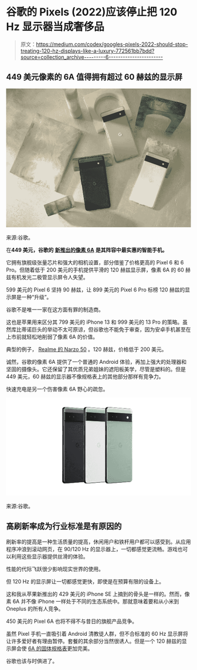 # 谷歌的 Pixels (2022)应该停止把 120 Hz 显示器当成奢侈品

> 原文：<https://medium.com/codex/googles-pixels-2022-should-stop-treating-120-hz-displays-like-a-luxury-772561bb7bdd?source=collection_archive---------6----------------------->

## 449 美元像素的 6A 值得拥有超过 60 赫兹的显示屏

![](img/5090b02d1803b68e7ff102d76cc42f53.png)

来源:谷歌。

在**449 美元，谷歌的** [**新推出的像素 6A**](https://blog.google/products/pixel/pixel-6a-io-2022/) **是其阵容中最实惠的智能手机。**

它拥有旗舰级张量芯片和强大的相机设置，部分借鉴了价格更高的 Pixel 6 和 6 Pro。但随着低于 200 美元的手机提供平滑的 120 赫兹显示屏，像素 6A 的 60 赫兹有机发光二极管显示屏令人失望。

599 美元的 Pixel 6 坚持 90 赫兹，让 899 美元的 Pixel 6 Pro 标榜 120 赫兹的显示屏是一种“升级”。

谷歌不是唯一一家在这方面有罪的制造商。

这也是苹果用来区分其 799 美元的 iPhone 13 和 999 美元的 13 Pro 的策略。虽然库比蒂诺巨头的举动不太可原谅，但谷歌也不能免于审查，因为安卓手机甚至在上市前就轻松地削弱了像素 6A 的价值。

典型的例子， [Realme 的 Narzo 50](https://www.livemint.com/technology/realme-narzo-50-with-120hz-refresh-rate-goes-on-sale-today-details-here-11646283600135.html) 。120 赫兹，价格低于 200 美元。

诚然，谷歌的像素 6A 提供了一个普通的 Android 体验，再加上强大的处理器和坚固的摄像头。它还保留了其优质兄弟姐妹的遮阳板美学，尽管是塑料的。但是 449 美元，60 赫兹的显示器不像规格表上的其他部分那样有竞争力。

快速充电是另一个伤害像素 6A 野心的疏忽。

![](img/7651cac0d0342cb5363b2b843085fb1d.png)

来源:谷歌。

## 高刷新率成为行业标准是有原因的

刷新率的提高是一种生活质量的提高，休闲用户和铁杆用户都可以感受到。从应用程序冲浪到滚动网页，在 90/120 Hz 的显示器上，一切都感觉更流畅。游戏也可以利用这些显示器提供丝滑的体验。

性能的代际飞跃很少影响现实世界的使用。

但 120 Hz 的显示屏让一切都感觉更快，即使是在预算有限的设备上。

这和我从苹果新推出的 429 美元的 iPhone SE 上摘到的骨头是一样的。然而，像素 6A 并不像 iPhone 一样处于不同的生态系统中。那就意味着要和从小米到 Oneplus 的所有人竞争。

450 美元的 Pixel 6A 也将不得不与昔日的旗舰产品竞争。

虽然 Pixel 手机一直吸引着 Android 清教徒人群，但不合标准的 60 Hz 显示屏将让许多爱好者有理由暂停。套餐的其余部分当然很诱人。但是一个 120 赫兹的显示屏会使 [6A 的固体规格表](https://blog.google/products/pixel/pixel-6a-io-2022/)更加完美。

谷歌也该与时俱进了。